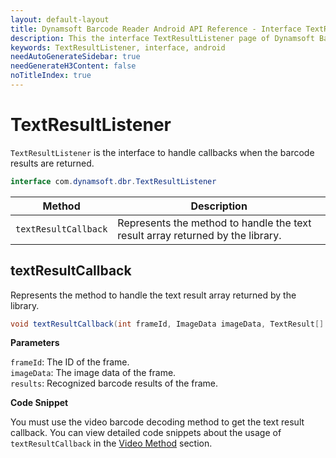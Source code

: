 ```yaml
---
layout: default-layout
title: Dynamsoft Barcode Reader Android API Reference - Interface TextResultListener
description: This the interface TextResultListener page of Dynamsoft Barcode Reader for Android SDK.
keywords: TextResultListener, interface, android
needAutoGenerateSidebar: true
needGenerateH3Content: false
noTitleIndex: true
---
```


# TextResultListener

`TextResultListener` is the interface to handle callbacks when the barcode results are returned.

```java
interface com.dynamsoft.dbr.TextResultListener
```

| Method | Description |
| ------ | ----------- |
| `textResultCallback` | Represents the method to handle the text result array returned by the library. |

## textResultCallback

Represents the method to handle the text result array returned by the library.

```java
void textResultCallback(int frameId, ImageData imageData, TextResult[] results);
```

**Parameters**

`frameId`: The ID of the frame.  
`imageData`: The image data of the frame.  
`results`: Recognized barcode results of the frame.

**Code Snippet**

You must use the video barcode decoding method to get the text result callback. You can view detailed code snippets about the usage of `textResultCallback` in the [Video Method](primary-video.md#setcameraenhancer) section.
